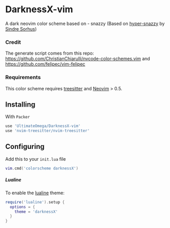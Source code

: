 # DarknessX-vim

A dark neovim color scheme
based on - snazzy (Based on [hyper-snazzy](https://github.com/sindresorhus/hyper-snazzy/) by [Sindre Sorhus](https://sindresorhus.com))

### Credit

The generate script comes from this repo: https://github.com/ChristianChiarulli/nvcode-color-schemes.vim
and https://github.com/felipec/vim-felipec

### Requirements 

This color scheme requires [treesitter](https://github.com/nvim-treesitter/nvim-treesitter) and [Neovim](https://neovim.io/) > 0.5.

## Installing

With `Packer`

```lua
use 'UltimateOmega/DarknessX-vim'
use 'nvim-treesitter/nvim-treesitter'
```

## Configuring

Add this to your `init.lua` file 
```lua
vim.cmd('colorscheme darknessX')
```
##### Lualine

To enable the [lualine](https://github.com/hoob3rt/lualine.nvim) theme:

```lua
require('lualine').setup {
  options = {
    theme = 'darknessX'
  }
}
```
